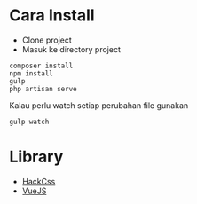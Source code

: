 # Cara Install

- Clone project
- Masuk ke directory project
```
composer install
npm install
gulp
php artisan serve 
```

Kalau perlu watch setiap perubahan file gunakan
```
gulp watch
```

# Library
- [HackCss](http://hackcss.com/)
- [VueJS](http://vuejs.org/)
